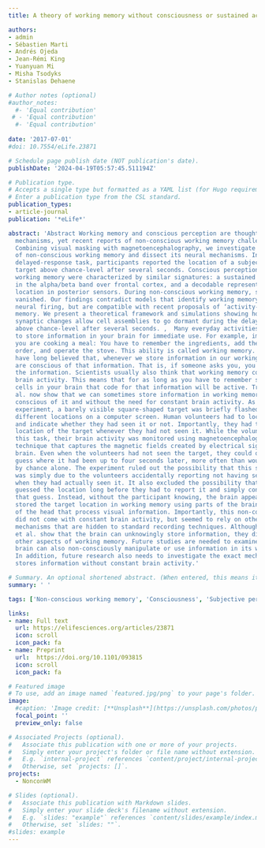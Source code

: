 ```yaml
---
title: A theory of working memory without consciousness or sustained activity

authors:
- admin
- Sébastien Marti
- Andrés Ojeda
- Jean-Rémi King
- Yuanyuan Mi
- Misha Tsodyks
- Stanislas Dehaene

# Author notes (optional)
#author_notes:
  #- 'Equal contribution'
 # - 'Equal contribution'
  #- 'Equal contribution'
  
date: '2017-07-01'
#doi: 10.7554/eLife.23871

# Schedule page publish date (NOT publication's date).
publishDate: '2024-04-19T05:57:45.511194Z'

# Publication type.
# Accepts a single type but formatted as a YAML list (for Hugo requirements).
# Enter a publication type from the CSL standard.
publication_types:
- article-journal
publication: '*eLife*'

abstract: 'Abstract Working memory and conscious perception are thought to share similar brain
  mechanisms, yet recent reports of non-conscious working memory challenge this view.
  Combining visual masking with magnetoencephalography, we investigate the reality
  of non-conscious working memory and dissect its neural mechanisms. In a spatial
  delayed-response task, participants reported the location of a subjectively unseen
  target above chance-level after several seconds. Conscious perception and conscious
  working memory were characterized by similar signatures: a sustained desynchronization
  in the alpha/beta band over frontal cortex, and a decodable representation of target
  location in posterior sensors. During non-conscious working memory, such activity
  vanished. Our findings contradict models that identify working memory with sustained
  neural firing, but are compatible with recent proposals of ‘activity-silent’ working
  memory. We present a theoretical framework and simulations showing how slowly decaying
  synaptic changes allow cell assemblies to go dormant during the delay, yet be retrieved
  above chance-level after several seconds. ,  Many everyday activities require you
  to store information in your brain for immediate use. For example, imagine that
  you are cooking a meal: You have to remember the ingredients, add them in the correct
  order, and operate the stove. This ability is called working memory. Researchers
  have long believed that, whenever we store information in our working memory, we
  are conscious of that information. That is, if someone asks you, you can report
  the information. Scientists usually also think that working memory comes with constant
  brain activity. This means that for as long as you have to remember something, the
  cells in your brain that code for that information will be active. Trübutschek et
  al. now show that we can sometimes store information in working memory without being
  conscious of it and without the need for constant brain activity. As part of the
  experiment, a barely visible square-shaped target was briefly flashed in 1 of 20
  different locations on a computer screen. Human volunteers had to locate the square
  and indicate whether they had seen it or not. Importantly, they had to guess the
  location of the target whenever they had not seen it. While the volunteers performed
  this task, their brain activity was monitored using magnetoencephalography, a noninvasive
  technique that captures the magnetic fields created by electrical signals in the
  brain. Even when the volunteers had not seen the target, they could often correctly
  guess where it had been up to four seconds later, more often than would be predicted
  by chance alone. The experiment ruled out the possibility that this so-called “blindsight”
  was simply due to the volunteers accidentally reporting not having seen a target,
  when they had actually seen it. It also excluded the possibility that the volunteers
  guessed the location long before they had to report it and simply consciously stored
  that guess. Instead, without the participant knowing, the brain appears to have
  stored the target location in working memory using parts of the brain near the back
  of the head that process visual information. Importantly, this non-conscious storage
  did not come with constant brain activity, but seemed to rely on other, “activity-silent”
  mechanisms that are hidden to standard recording techniques. Although Trübutschek
  et al. show that the brain can unknowingly store information, they did not test
  other aspects of working memory. Future studies are needed to examine whether the
  brain can also non-consciously manipulate or use information in its working memory.
  In addition, future research also needs to investigate the exact mechanism that
  stores information without constant brain activity.'

# Summary. An optional shortened abstract. (When entered, this means it won't be displayed on the front page)
summary: ' '

tags: ['Non-conscious working memory', 'Consciousness', 'Subjective perception', 'Memory', 'Activity-silent states', 'MEG', 'Machine learning', 'Computational modeling']

links:
- name: Full text
  url: https://elifesciences.org/articles/23871
  icon: scroll
  icon_pack: fa
- name: Preprint
  url:  https://doi.org/10.1101/093815
  icon: scroll
  icon_pack: fa

# Featured image
# To use, add an image named `featured.jpg/png` to your page's folder.
image:
  #caption: 'Image credit: [**Unsplash**](https://unsplash.com/photos/pLCdAaMFLTE)'
  focal_point: ''
  preview_only: false

# Associated Projects (optional).
#   Associate this publication with one or more of your projects.
#   Simply enter your project's folder or file name without extension.
#   E.g. `internal-project` references `content/project/internal-project/index.md`.
#   Otherwise, set `projects: []`.
projects:
  - NonconWM

# Slides (optional).
#   Associate this publication with Markdown slides.
#   Simply enter your slide deck's filename without extension.
#   E.g. `slides: "example"` references `content/slides/example/index.md`.
#   Otherwise, set `slides: ""`.
#slides: example
---
```

